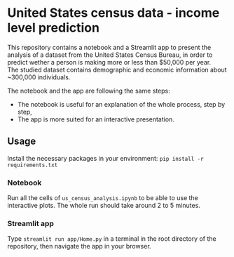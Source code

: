 # United States census data - income level prediction

This repository contains a notebook and a Streamlit app to present the analysis of a dataset from the United States Census Bureau, in order to predict wether a person is making more or less than $50,000 per year.  
The studied dataset contains demographic and economic information about ~300,000 individuals.  

The notebook and the app are following the same steps:

- The notebook is useful for an explanation of the whole process, step by step,  
- The app is more suited for an interactive presentation.

## Usage  

Install the necessary packages in your environment: ```pip install -r requirements.txt```

### Notebook  

Run all the cells of `us_census_analysis.ipynb` to be able to use the interactive plots. The whole run should take around 2 to 5 minutes.  

### Streamlit app  

Type `streamlit run app/Home.py` in a terminal in the root directory of the repository, then navigate the app in your browser.
